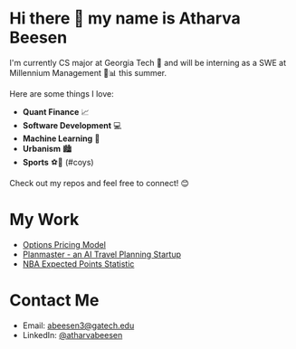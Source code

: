 # Hi there 👋 my name is Atharva Beesen

I'm currently CS major at Georgia Tech 🐝 and will be interning as a SWE at Millennium Management 💼📊 this summer.

Here are some things I love:
- **Quant Finance** 📈
- **Software Development** 💻
- **Machine Learning** 🤖
- **Urbanism** 🏙️
- **Sports** ⚽🏀 (#coys)

Check out my repos and feel free to connect! 😊

# My Work
- [Options Pricing Model](https://github.com/AtharvaBeesen/OptionsPricing)
- [Planmaster - an AI Travel Planning Startup](https://github.com/AtharvaBeesen/planmaster)
- [NBA Expected Points Statistic](https://github.com/AtharvaBeesen/xPtsNBA)

# Contact Me
- Email: [abeesen3@gatech.edu](mailto:abeesen3@gatech.edu)
- LinkedIn: [@atharvabeesen](https://www.linkedin.com/in/atharvabeesen/)
